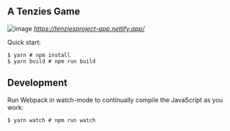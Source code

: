 ## A Tenzies Game
![image](https://user-images.githubusercontent.com/58699916/213857555-e19093f3-ed3a-4946-b755-3d9df1e333bd.png)
*https://tenziesproject-app.netlify.app/*


Quick start:

```
$ yarn # npm install
$ yarn build # npm run build
````

## Development

Run Webpack in watch-mode to continually compile the JavaScript as you work:

```
$ yarn watch # npm run watch
```
